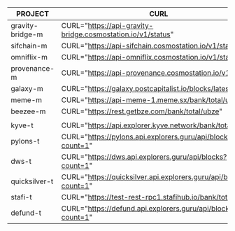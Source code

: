 **PROJECT** | **CURL** |
--- | --- |
gravity-bridge-m | CURL="https://api-gravity-bridge.cosmostation.io/v1/status" |
sifchain-m | CURL="https://api-sifchain.cosmostation.io/v1/status" |
omniflix-m | CURL="https://api-omniflix.cosmostation.io/v1/status" |
provenance-m | CURL="https://api-provenance.cosmostation.io/v1/status" |
galaxy-m | CURL="https://galaxy.postcapitalist.io/blocks/latest" |
meme-m | CURL="https://api-meme-1.meme.sx/bank/total/umeme" |
beezee-m | CURL="https://rest.getbze.com/bank/total/ubze" |
 | |
kyve-t | CURL="https://api.explorer.kyve.network/bank/total/tkyve" |
pylons-t | CURL="https://pylons.api.explorers.guru/api/blocks?count=1" |
dws-t | CURL="https://dws.api.explorers.guru/api/blocks?count=1" |
quicksilver-t | CURL="https://quicksilver.api.explorers.guru/api/blocks?count=1" |
stafi-t | CURL="https://test-rest-rpc1.stafihub.io/bank/total/ufis" |
defund-t | CURL="https://defund.api.explorers.guru/api/blocks?count=1" |

